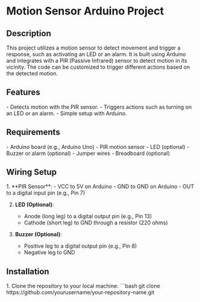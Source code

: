# Motion Sensor Arduino Project

## Description

<div align="left">
This project utilizes a motion sensor to detect movement and trigger a response, such as activating an LED or an alarm. It is built using Arduino and integrates with a PIR (Passive Infrared) sensor to detect motion in its vicinity. The code can be customized to trigger different actions based on the detected motion.
</div>

## Features
<div align="left">
- Detects motion with the PIR sensor.
- Triggers actions such as turning on an LED or an alarm.
- Simple setup with Arduino.
</div>

## Requirements

<div align="left">
- Arduino board (e.g., Arduino Uno)
- PIR motion sensor
- LED (optional)
- Buzzer or alarm (optional)
- Jumper wires
- Breadboard (optional)
</div>

## Wiring Setup

<div align="left">
1. **PIR Sensor**:
   - VCC to 5V on Arduino
   - GND to GND on Arduino
   - OUT to a digital input pin (e.g., Pin 7)

2. **LED (Optional)**:
   - Anode (long leg) to a digital output pin (e.g., Pin 13)
   - Cathode (short leg) to GND through a resistor (220 ohms)

3. **Buzzer (Optional)**:
   - Positive leg to a digital output pin (e.g., Pin 8)
   - Negative leg to GND
</div>

## Installation

<div align="left">
1. Clone the repository to your local machine:
   ```bash
   git clone https://github.com/yourusername/your-repository-name.git
